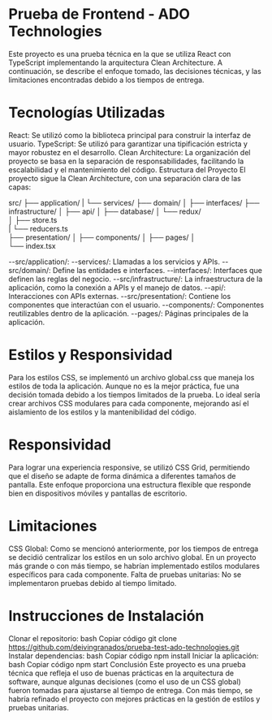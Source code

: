 
# Prueba de Frontend - ADO Technologies
Este proyecto es una prueba técnica en la que se utiliza React con TypeScript implementando la arquitectura Clean Architecture. A continuación, se describe el enfoque tomado, las decisiones técnicas, y las limitaciones encontradas debido a los tiempos de entrega.

# Tecnologías Utilizadas
React: Se utilizó como la biblioteca principal para construir la interfaz de usuario.
TypeScript: Se utilizó para garantizar una tipificación estricta y mayor robustez en el desarrollo.
Clean Architecture: La organización del proyecto se basa en la separación de responsabilidades, facilitando la escalabilidad y el mantenimiento del código.
Estructura del Proyecto
El proyecto sigue la Clean Architecture, con una separación clara de las capas:

src/
├── application/
|  └── services/
├── domain/
│ ├── interfaces/
├── infrastructure/
│   ├── api/
│   ├── database/
│   └── redux/                
│       ├── store.ts         
|       └── reducers.ts       
├── presentation/
│   ├── components/
│   ├── pages/
│  
└── index.tsx

--src/application/:
--services/: Llamadas a los servicios y APIs.
--src/domain/: Define las entidades e interfaces. 
--interfaces/: Interfaces que definen las reglas del negocio.
--src/infrastructure/: La infraestructura de la aplicación, como la conexión a APIs y el manejo de datos.
--api/: Interacciones con APIs externas.
--src/presentation/: Contiene los componentes que interactúan con el usuario.
--components/: Componentes reutilizables dentro de la aplicación.
--pages/: Páginas principales de la aplicación.
# Estilos y Responsividad
Para los estilos CSS, se implementó un archivo global.css que maneja los estilos de toda la aplicación. Aunque no es la mejor práctica, fue una decisión tomada debido a los tiempos limitados de la prueba. Lo ideal sería crear archivos CSS modulares para cada componente, mejorando así el aislamiento de los estilos y la mantenibilidad del código.

# Responsividad
Para lograr una experiencia responsive, se utilizó CSS Grid, permitiendo que el diseño se adapte de forma dinámica a diferentes tamaños de pantalla. Este enfoque proporciona una estructura flexible que responde bien en dispositivos móviles y pantallas de escritorio.

# Limitaciones
CSS Global: Como se mencionó anteriormente, por los tiempos de entrega se decidió centralizar los estilos en un solo archivo global. En un proyecto más grande o con más tiempo, se habrían implementado estilos modulares específicos para cada componente.
Falta de pruebas unitarias: No se implementaron pruebas debido al tiempo limitado.
# Instrucciones de Instalación
Clonar el repositorio:
bash
Copiar código
git clone https://github.com/deivingranados/prueba-test-ado-technologies.git
Instalar dependencias:
bash
Copiar código
npm install
Iniciar la aplicación:
bash
Copiar código
npm start
Conclusión
Este proyecto es una prueba técnica que refleja el uso de buenas prácticas en la arquitectura de software, aunque algunas decisiones (como el uso de un CSS global) fueron tomadas para ajustarse al tiempo de entrega. Con más tiempo, se habría refinado el proyecto con mejores prácticas en la gestión de estilos y pruebas unitarias.

